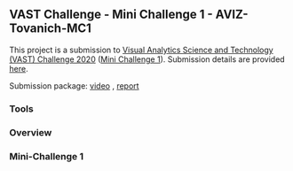 ## VAST Challenge - Mini Challenge 1 - AVIZ-Tovanich-MC1

This project is a submission to [Visual Analytics Science and Technology (VAST) Challenge 2020](https://vast-challenge.github.io/2020/) ([Mini Challenge 1](https://vast-challenge.github.io/2020/MC1.html)). Submission details are provided [here](https://vast-challenge.github.io/2020/Submissions.html). 

Submission package: [video]() , [report](https://gaellericher.github.io/vast-challenge-2020-mc1/AVIZ-Tovanich-MC1/)


### Tools

### Overview

### Mini-Challenge 1


